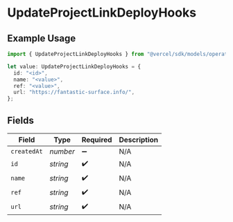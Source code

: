 # UpdateProjectLinkDeployHooks

## Example Usage

```typescript
import { UpdateProjectLinkDeployHooks } from "@vercel/sdk/models/operations/updateproject.js";

let value: UpdateProjectLinkDeployHooks = {
  id: "<id>",
  name: "<value>",
  ref: "<value>",
  url: "https://fantastic-surface.info/",
};
```

## Fields

| Field              | Type               | Required           | Description        |
| ------------------ | ------------------ | ------------------ | ------------------ |
| `createdAt`        | *number*           | :heavy_minus_sign: | N/A                |
| `id`               | *string*           | :heavy_check_mark: | N/A                |
| `name`             | *string*           | :heavy_check_mark: | N/A                |
| `ref`              | *string*           | :heavy_check_mark: | N/A                |
| `url`              | *string*           | :heavy_check_mark: | N/A                |